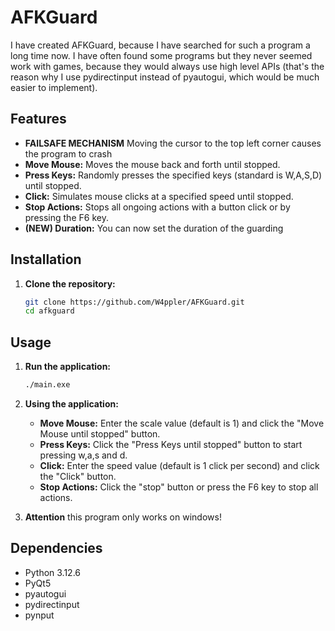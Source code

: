 # AFKGuard

I have created AFKGuard, because I have searched for such a program a long time now. I have often found some programs but 
they never seemed work with games, because they would always use high level APIs (that's the reason why I use pydirectinput 
instead of pyautogui, which would be much easier to implement).

## Features

- **FAILSAFE MECHANISM** Moving the cursor to the top left corner causes the program to crash
- **Move Mouse:** Moves the mouse back and forth until stopped.
- **Press Keys:** Randomly presses the specified keys (standard is W,A,S,D) until stopped.
- **Click:** Simulates mouse clicks at a specified speed until stopped.
- **Stop Actions:** Stops all ongoing actions with a button click or by pressing the F6 key.
- **(NEW) Duration:** You can now set the duration of the guarding

## Installation

1. **Clone the repository:**
    ```bash
    git clone https://github.com/W4ppler/AFKGuard.git
    cd afkguard
    ```

## Usage

1. **Run the application:**
    ```bash
    ./main.exe
    ```

2. **Using the application:**
    - **Move Mouse:** Enter the scale value (default is 1) and click the "Move Mouse until stopped" button.
    - **Press Keys:** Click the "Press Keys until stopped" button to start pressing w,a,s and d.
    - **Click:** Enter the speed value (default is 1 click per second) and click the "Click" button.
    - **Stop Actions:** Click the "stop" button or press the F6 key to stop all actions.
  
3. **Attention** this program only works on windows! 

## Dependencies

- Python 3.12.6
- PyQt5
- pyautogui
- pydirectinput
- pynput
